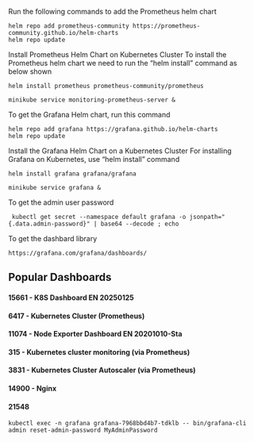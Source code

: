 Run the following commands to add the Prometheus helm chart
```
helm repo add prometheus-community https://prometheus-community.github.io/helm-charts
helm repo update
```
Install Prometheus Helm Chart on Kubernetes Cluster
To install the Prometheus helm chart we need to run the “helm install” command as below shown
```
helm install prometheus prometheus-community/prometheus
```
```
minikube service monitoring-prometheus-server &
```

To get the Grafana Helm chart, run this command
```
helm repo add grafana https://grafana.github.io/helm-charts 
helm repo update
```

Install the Grafana Helm Chart on a Kubernetes Cluster
For installing Grafana on Kubernetes, use “helm install” command
```
helm install grafana grafana/grafana
```
```
minikube service grafana &
```
To get the admin user password 
```
 kubectl get secret --namespace default grafana -o jsonpath="{.data.admin-password}" | base64 --decode ; echo
```
To get the dashbard library 
```
https://grafana.com/grafana/dashboards/
```
Popular Dashboards 
---
#### 15661 -  K8S Dashboard EN 20250125

#### 6417 - Kubernetes Cluster (Prometheus)

#### 11074 - Node Exporter Dashboard EN 20201010-Sta

#### 315 - Kubernetes cluster monitoring (via Prometheus)

#### 3831 - Kubernetes Cluster Autoscaler (via Prometheus)

#### 14900 - Nginx 

#### 21548

```
kubectl exec -n grafana grafana-7968bbd4b7-tdklb -- bin/grafana-cli admin reset-admin-password MyAdminPassword
```
